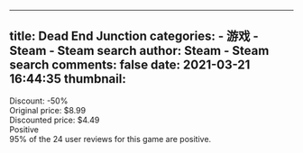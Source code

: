
---
title: Dead End Junction
categories: 
    - 游戏
    - Steam - Steam search
author: Steam - Steam search
comments: false
date: 2021-03-21 16:44:35
thumbnail: 
---

<div>   
Discount: -50%<br>Original price: $8.99<br>Discounted price: $4.49<br>Positive<br>95% of the 24 user reviews for this game are positive.  
</div>
            